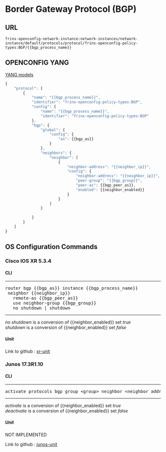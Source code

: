 # Border Gateway Protocol (BGP)

## URL

```
frinx-openconfig-network-instance:network-instances/network-instance/default/protocols/protocol/frinx-openconfig-policy-types:BGP/{{bgp_process_name}}
```

## OPENCONFIG YANG

[YANG models](https://github.com/FRINXio/openconfig/tree/master/bgp/src/main/yang)

```javascript
{
    "protocol": [
        {
            "name": "{{bgp_process_name}}",
            "identifier": "frinx-openconfig-policy-types:BGP",
            "config": {
                "name": "{{bgp_process_name}}",
                "identifier": "frinx-openconfig-policy-types:BGP"
            },
            "bgp": {
                "global": {
                    "config": {
                        "as": {{bgp_as}}
                    }
                },
                "neighbors": {
                    "neighbor": [
                        {
                            "neighbor-address": "{{neighbor_ip}}",
                            "config": {
                                "neighbor-address": "{{neighbor_ip}}",
                                "peer-group": "{{bgp_group}}",
                                "peer-as": {{bgp_peer_as}},
                                "enabled": {{neighbor_enabled}}
                            }
                        }
                    ]
                }
          
            }
        }
    ]
}
```


## OS Configuration Commands

### Cisco IOS XR 5.3.4

#### CLI

---
<pre>
router bgp {{bgp_as}} instance {{bgp_process_name}}
 neighbor {{neighbor_ip}}
   remote-as {{bgp_peer_as}}
   use neighbor-group {{bgp_group}}
   no shutdown | shutdown
</pre>
---

*no shutdown* is a conversion of {{neighbor_enabled}} set *true*    
*shutdown* is a conversion of {{neighbor_enabled}} set *false*  

##### Unit

Link to github : [xr-unit](https://github.com/FRINXio/cli-units/tree/master/ios-xr/bgp)

### Junos 17.3R1.10

#### CLI

---
<pre>
activate protocols bgp group &lt;group&gt; neighbor &lt;neighbor_address&gt;
</pre>
---

*activate* is a conversion of {{neighbor_enabled}} set *true*    
*deactivate* is a conversion of {{neighbor_enabled}} set *false*  

##### Unit

NOT IMPLEMENTED

Link to github : [junos-unit]()
